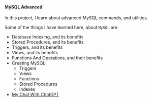 #### MySQL Advanced

In this project, I learn about advanced MySQL commands, and utilities.

Some of the things I have learned here, about `MySQL` are:
- Database Indexing, and its benefits
- Stored Procedures, and its benefits
- Triggers, and its benefits
- Views, and its benefits
- Functions And Operations, and their benefits
- Creating MySQL:
    - Triggers
    - Views
    - Functions
    - Stored Procedures
    - Indexes
- [My Chat With ChatGPT](https://chatgpt.com/share/35902f3a-8233-4edd-a6e4-d3a464a20842)

